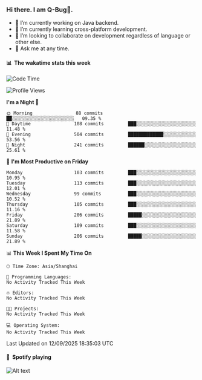 ### Hi there. I am Q-Bug🐞.

- 🔭 I’m currently working on Java backend.
- 🌱 I’m currently learning cross-platform development.
- 👯 I’m looking to collaborate on development regardless of language or other else.
- 💬 Ask me at any time.

#### 📊 &nbsp;**The wakatime stats this week**  
<!--START_SECTION:waka-->
![Code Time](http://img.shields.io/badge/Code%20Time-352%20hrs%2017%20mins-blue)

![Profile Views](http://img.shields.io/badge/Profile%20Views-0-blue)

**I'm a Night 🦉** 

```text
🌞 Morning                88 commits          ██░░░░░░░░░░░░░░░░░░░░░░░   09.35 % 
🌆 Daytime                108 commits         ███░░░░░░░░░░░░░░░░░░░░░░   11.48 % 
🌃 Evening                504 commits         █████████████░░░░░░░░░░░░   53.56 % 
🌙 Night                  241 commits         ██████░░░░░░░░░░░░░░░░░░░   25.61 % 
```
📅 **I'm Most Productive on Friday** 

```text
Monday                   103 commits         ███░░░░░░░░░░░░░░░░░░░░░░   10.95 % 
Tuesday                  113 commits         ███░░░░░░░░░░░░░░░░░░░░░░   12.01 % 
Wednesday                99 commits          ███░░░░░░░░░░░░░░░░░░░░░░   10.52 % 
Thursday                 105 commits         ███░░░░░░░░░░░░░░░░░░░░░░   11.16 % 
Friday                   206 commits         █████░░░░░░░░░░░░░░░░░░░░   21.89 % 
Saturday                 109 commits         ███░░░░░░░░░░░░░░░░░░░░░░   11.58 % 
Sunday                   206 commits         █████░░░░░░░░░░░░░░░░░░░░   21.89 % 
```


📊 **This Week I Spent My Time On** 

```text
🕑︎ Time Zone: Asia/Shanghai

💬 Programming Languages: 
No Activity Tracked This Week

🔥 Editors: 
No Activity Tracked This Week

🐱‍💻 Projects: 
No Activity Tracked This Week

💻 Operating System: 
No Activity Tracked This Week
```


 Last Updated on 12/09/2025 18:35:03 UTC
<!--END_SECTION:waka-->

#### 🎵 &nbsp;**Spotify playing**  
![Alt text](https://spotify-recently-played-readme.vercel.app/api?user=e5y1o4x7kdt9kf2blu4wvmb4s&unique={true|1|on|yes})
